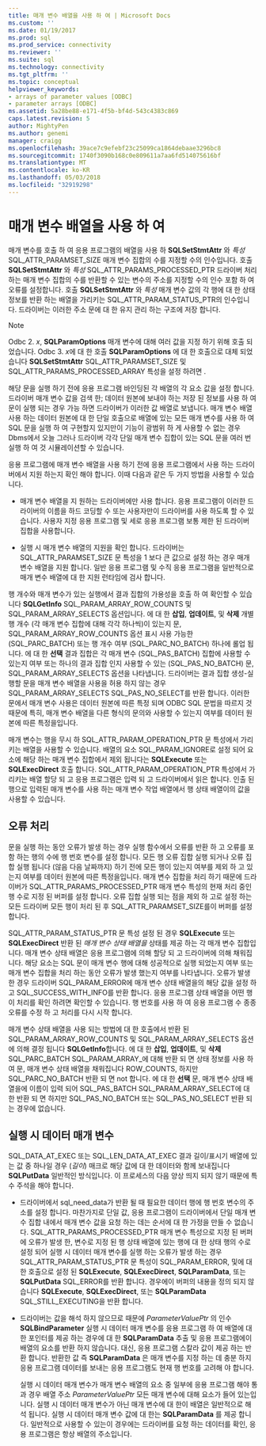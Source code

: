 ```yaml
---
title: 매개 변수 배열을 사용 하 여 | Microsoft Docs
ms.custom: ''
ms.date: 01/19/2017
ms.prod: sql
ms.prod_service: connectivity
ms.reviewer: ''
ms.suite: sql
ms.technology: connectivity
ms.tgt_pltfrm: ''
ms.topic: conceptual
helpviewer_keywords:
- arrays of parameter values [ODBC]
- parameter arrays [ODBC]
ms.assetid: 5a28be88-e171-4f5b-bf4d-543c4383c869
caps.latest.revision: 5
author: MightyPen
ms.author: genemi
manager: craigg
ms.openlocfilehash: 39ace7c9efebf23c25099ca1864debaae3296bc8
ms.sourcegitcommit: 1740f3090b168c0e809611a7aa6fd514075616bf
ms.translationtype: MT
ms.contentlocale: ko-KR
ms.lasthandoff: 05/03/2018
ms.locfileid: "32919298"
---
```

# <a name="using-arrays-of-parameters"></a>매개 변수 배열을 사용 하 여
매개 변수를 호출 하 여 응용 프로그램의 배열을 사용 하 **SQLSetStmtAttr** 와 *특성* SQL_ATTR_PARAMSET_SIZE 매개 변수 집합의 수를 지정할 수의 인수입니다. 호출 **SQLSetStmtAttr** 와 *특성* SQL_ATTR_PARAMS_PROCESSED_PTR 드라이버 처리 하는 매개 변수 집합의 수를 반환할 수 있는 변수의 주소를 지정할 수의 인수 포함 하 여 오류를 설정합니다. 호출 **SQLSetStmtAttr** 와 *특성* 매개 변수 값의 각 행에 대 한 상태 정보를 반환 하는 배열을 가리키는 SQL_ATTR_PARAM_STATUS_PTR의 인수입니다. 드라이버는 이러한 주소 문에 대 한 유지 관리 하는 구조에 저장 합니다.  
  
> [!NOTE]  
>  Odbc 2. *x*, **SQLParamOptions** 매개 변수에 대해 여러 값을 지정 하기 위해 호출 되었습니다. Odbc 3. *x*에 대 한 호출 **SQLParamOptions** 에 대 한 호출으로 대체 되었습니다 **SQLSetStmtAttr** SQL_ATTR_PARAMSET_SIZE 및 SQL_ATTR_PARAMS_PROCESSED_ARRAY 특성을 설정 하려면 .  
  
 해당 문을 실행 하기 전에 응용 프로그램 바인딩된 각 배열의 각 요소 값을 설정 합니다. 드라이버 매개 변수 값을 검색 한; 데이터 원본에 보내야 하는 저장 된 정보를 사용 하 여 문이 실행 되는 경우 가능 하면 드라이버가 이러한 값 배열로 보냅니다. 매개 변수 배열 사용 하는 데이터 원본에 대 한 단일 호출으로 배열에 있는 모든 매개 변수를 사용 하 여 SQL 문을 실행 하 여 구현할지 있지만이 기능이 광범위 하 게 사용할 수 없는 경우 Dbms에서 오늘 그러나 드라이버 각각 단일 매개 변수 집합이 있는 SQL 문을 여러 번 실행 하 여 것 시뮬레이션할 수 있습니다.  
  
 응용 프로그램에 매개 변수 배열을 사용 하기 전에 응용 프로그램에서 사용 하는 드라이버에서 지원 하는지 확인 해야 합니다. 이때 다음과 같은 두 가지 방법을 사용할 수 있습니다.  
  
-   매개 변수 배열을 지 원하는 드라이버에만 사용 합니다. 응용 프로그램이 이러한 드라이버의 이름을 하드 코딩할 수 또는 사용자만이 드라이버를 사용 하도록 할 수 있습니다. 사용자 지정 응용 프로그램 및 세로 응용 프로그램 보통 제한 된 드라이버 집합을 사용합니다.  
  
-   실행 시 매개 변수 배열의 지원을 확인 합니다. 드라이버는 SQL_ATTR_PARAMSET_SIZE 문 특성을 1 보다 큰 값으로 설정 하는 경우 매개 변수 배열을 지원 합니다. 일반 응용 프로그램 및 수직 응용 프로그램을 일반적으로 매개 변수 배열에 대 한 지원 런타임에 검사 합니다.  
  
 행 개수와 매개 변수가 있는 실행에서 결과 집합의 가용성을 호출 하 여 확인할 수 있습니다 **SQLGetInfo** SQL_PARAM_ARRAY_ROW_COUNTS 및 SQL_PARAM_ARRAY_SELECTS 옵션입니다. 에 대 한 **삽입**, **업데이트**, 및 **삭제** 개별 행 개수 (각 매개 변수 집합에 대해 각각 하나씩)이 있는지 문, SQL_PARAM_ARRAY_ROW_COUNTS 옵션 표시 사용 가능한 (SQL_PARC_BATCH) 또는 행 개수 여부 (SQL_PARC_NO_BATCH) 하나에 롤업 됩니다. 에 대 한 **선택** 결과 집합은 각 매개 변수 (SQL_PAS_BATCH) 집합에 사용할 수 있는지 여부 또는 하나의 결과 집합 인지 사용할 수 있는 (SQL_PAS_NO_BATCH) 문, SQL_PARAM_ARRAY_SELECTS 옵션을 나타냅니다. 드라이버는 결과 집합 생성-실행할 문을 매개 변수 배열을 사용을 허용 하지 않는 경우 SQL_PARAM_ARRAY_SELECTS SQL_PAS_NO_SELECT를 반환 합니다. 이러한 문에서 매개 변수 사용은 데이터 원본에 따른 특정 되며 ODBC SQL 문법을 따르지 것 때문에 특히, 매개 변수 배열을 다른 형식의 문의와 사용할 수 있는지 여부를 데이터 원본에 따른 특정을입니다.  
  
 매개 변수는 행을 무시 하 SQL_ATTR_PARAM_OPERATION_PTR 문 특성에서 가리키는 배열을 사용할 수 있습니다. 배열의 요소 SQL_PARAM_IGNORE로 설정 되어 요소에 해당 하는 매개 변수 집합에서 제외 됩니다는 **SQLExecute** 또는 **SQLExecDirect** 호출 합니다. SQL_ATTR_PARAM_OPERATION_PTR 특성에서 가리키는 배열 할당 되 고 응용 프로그램은 입력 되 고 드라이버에서 읽은 합니다. 인출 된 행으로 입력된 매개 변수를 사용 하는 매개 변수 작업 배열에서 행 상태 배열이의 값을 사용할 수 있습니다.  
  
## <a name="error-processing"></a>오류 처리  
 문을 실행 하는 동안 오류가 발생 하는 경우 실행 함수에서 오류를 반환 하 고 오류를 포함 하는 행의 수에 행 번호 변수를 설정 합니다. 모든 행 오류 집합 실행 되거나 오류 집합 실행 됩니다 (않음 다음 날짜까지) 하기 전에 모든 행이 있는지 여부를 제외 하 고 있는지 여부를 데이터 원본에 따른 특정을입니다. 매개 변수 집합을 처리 하기 때문에 드라이버가 SQL_ATTR_PARAMS_PROCESSED_PTR 매개 변수 특성의 현재 처리 중인 행 수로 지정 된 버퍼를 설정 합니다. 오류 집합 실행 되는 점을 제외 하 고로 설정 하는 모든 드라이버 모든 행이 처리 된 후 SQL_ATTR_PARAMSET_SIZE를이 버퍼를 설정 합니다.  
  
 SQL_ATTR_PARAM_STATUS_PTR 문 특성 설정 된 경우 **SQLExecute** 또는 **SQLExecDirect** 반환 된 *매개 변수 상태 배열을* 상태를 제공 하는 각 매개 변수 집합입니다. 매개 변수 상태 배열은 응용 프로그램에 의해 할당 되 고 드라이버에 의해 채워집니다. 해당 요소는 SQL 문이 매개 변수 행에 대해 성공적으로 실행 되었는지 여부 또는 매개 변수 집합을 처리 하는 동안 오류가 발생 했는지 여부를 나타냅니다. 오류가 발생 한 경우 드라이버 SQL_PARAM_ERROR에 매개 변수 상태 배열을의 해당 값을 설정 하 고 SQL_SUCCESS_WITH_INFO를 반환 합니다. 응용 프로그램 상태 배열을 어떤 행이 처리를 확인 하려면 확인할 수 있습니다. 행 번호를 사용 하 여 응용 프로그램 수 종종 오류를 수정 하 고 처리를 다시 시작 합니다.  
  
 매개 변수 상태 배열을 사용 되는 방법에 대 한 호출에서 반환 된 SQL_PARAM_ARRAY_ROW_COUNTS 및 SQL_PARAM_ARRAY_SELECTS 옵션에 의해 결정 됩니다 **SQLGetInfo**합니다. 에 대 한 **삽입**, **업데이트**, 및 **삭제** SQL_PARC_BATCH SQL_PARAM_ARRAY_에 대해 반환 되 면 상태 정보를 사용 하 여 문, 매개 변수 상태 배열을 채워집니다 ROW_COUNTS, 하지만 SQL_PARC_NO_BATCH 반환 되 면 not 합니다. 에 대 한 **선택** 문, 매개 변수 상태 배열을에 이름이 입력 되어 SQL_PAS_BATCH SQL_PARAM_ARRAY_SELECT에 대 한 반환 되 면 하지만 SQL_PAS_NO_BATCH 또는 SQL_PAS_NO_SELECT 반환 되는 경우에 없습니다.  
  
## <a name="data-at-execution-parameters"></a>실행 시 데이터 매개 변수  
 SQL_DATA_AT_EXEC 또는 SQL_LEN_DATA_AT_EXEC 결과 길이/표시기 배열에 있는 값 중 하나일 경우 (*길이*) 매크로 해당 값에 대 한 데이터와 함께 보내집니다 **SQLPutData** 일반적인 방식입니다. 이 프로세스의 다음 양상 띄지 되지 않기 때문에 특수 주석을 해야 합니다.  
  
-   드라이버에서 sql_need_data가 반환 될 때 필요한 데이터 행에 행 번호 변수의 주소를 설정 합니다. 마찬가지로 단일 값, 응용 프로그램이 드라이버에서 단일 매개 변수 집합 내에서 매개 변수 값을 요청 하는 데는 순서에 대 한 가정을 만들 수 없습니다. SQL_ATTR_PARAMS_PROCESSED_PTR 매개 변수 특성으로 지정 된 버퍼에 오류가 발생 한, 변수로 지정 된 행 상태 배열에 있는 행에 대 한 상태 행의 수로 설정 되어 실행 시 데이터 매개 변수를 실행 하는 오류가 발생 하는 경우 SQL_ATTR_PARAM_STATUS_PTR 문 특성이 SQL_PARAM_ERROR, 및에 대 한 호출으로 설정 된 **SQLExecute**, **SQLExecDirect**, **SQLParamData**, 또는  **SQLPutData** SQL_ERROR를 반환 합니다. 경우에이 버퍼의 내용을 정의 되지 않습니다 **SQLExecute**, **SQLExecDirect**, 또는 **SQLParamData** SQL_STILL_EXECUTING을 반환 합니다.  
  
-   드라이버는 값을 해석 하지 않으므로 때문에 *ParameterValuePtr* 의 인수 **SQLBindParameter** 실행 시 데이터 매개 변수를 응용 프로그램 하 여 배열에 대 한 포인터를 제공 하는 경우에 대 한  **SQLParamData** 추출 및 응용 프로그램에이 배열의 요소를 반환 하지 않습니다. 대신, 응용 프로그램 스칼라 값이 제공 하는 반환 합니다. 반환한 값 즉 **SQLParamData** 은 매개 변수를 지정 하는 데 충분 하지 응용 프로그램 데이터를 보내는 응용 프로그램도 현재 행 번호를 고려해 야 합니다.  
  
     실행 시 데이터 매개 변수가 매개 변수 배열의 요소 중 일부에 응용 프로그램 해야 통과 경우 배열 주소 *ParameterValuePtr* 모든 매개 변수에 대해 요소가 들어 있는입니다. 실행 시 데이터 매개 변수가 아닌 매개 변수에 대 한이 배열은 일반적으로 해석 됩니다. 실행 시 데이터 매개 변수 값에 대 한는 **SQLParamData** 를 제공 합니다. 일반적으로 사용할 수 있는이 경우에는 드라이버를 요청 하는 데이터를 확인, 응용 프로그램은 항상 배열의 주소입니다.

